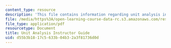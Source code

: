 ```yaml
---
content_type: resource
description: 'This file contains information regarding unit analysis instructor guide. '
file: /media/https%3A/open-learning-course-data-rc.s3.amazonaws.com/res-tll-004-stem-concept-videos-fall-2013/d55b3b1817c5633b04b32a3f81736d0d_MITRES_TLL-004F13_UntGuide.pdf
file_type: application/pdf
resourcetype: Document
title: Unit Analysis Instructor Guide
uid: d55b3b18-17c5-633b-04b3-2a3f81736d0d
---
```

